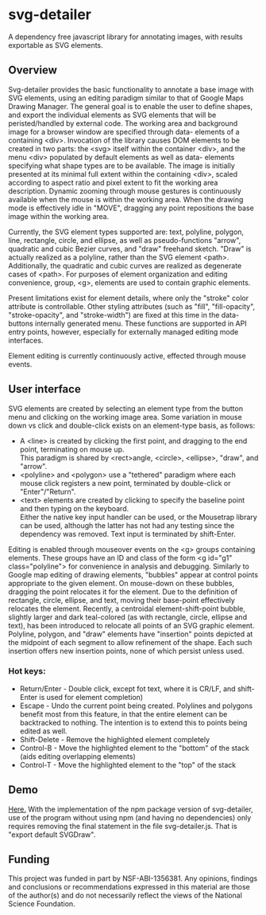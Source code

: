 # svg-detailer
A dependency free javascript library for annotating images, with results exportable as SVG elements.

## Overview 

Svg-detailer provides the basic functionality to annotate a base image with SVG elements, using an editing paradigm
similar to that of Google Maps Drawing Manager. The general goal is to enable the user to define shapes, and export the 
individual elements as SVG elements that will be peristed/handled by external code.  The working area and background
image for a browser window are specified through data- elements of a containing &lt;div&gt;.  Invocation of the library
causes DOM elements to be created in two parts: the &lt;svg&gt; itself within the container &lt;div&gt;, and the menu
&lt;div&gt; populated by default elements as well as data- elements specifying what shape types are to be available.
The image is initially presented at its minimal full extent within the containing &lt;div&gt;, scaled according to
aspect ratio and pixel extent to fit the working area description.  Dynamic zooming through mouse gestures is
continuously available when the mouse is within the working area.  When the drawing mode is effectively idle in "MOVE",
dragging any point repositions the base image within the working area.

Currently, the SVG element types supported are: text, polyline, polygon, line, rectangle, circle, and ellipse, as
well as pseudo-functions "arrow", quadratic and cubic Bezier curves, and "draw" freehand sketch.  "Draw" is actually
realized as a polyline, rather than the SVG element &lt;path&gt;.  Additionally, the quadratic and cubic curves are
realized as degenerate cases of &lt;path&gt;.  For purposes of element organization and editing convenience, 
group, &lt;g&gt;, elements are used to contain graphic elements.

Present limitations exist for element details, where only the "stroke" color attribute is controllable.  Other
styling attributes (such as "fill", "fill-opacity", "stroke-opacity", and "stroke-width") are fixed at this time in the 
data-buttons internally generated menu.  These functions are supported in API entry points, however, especially for 
externally managed editing mode interfaces.

Element editing is currently continuously active, effected through mouse events.

## User interface 

SVG elements are created by selecting an element type from the button menu and clicking on the working image area.
Some variation in mouse down vs click and double-click exists on an element-type basis, as follows:
   * A &lt;line&gt; is created by clicking the first point, and dragging to the end point, terminating on mouse up.  
   This paradigm is shared by &lt;rect&gt;angle, &lt;circle&gt;, &lt;ellipse&gt;, "draw", and "arrow".
   * &lt;polyline&gt; and &lt;polygon&gt; use a "tethered" paradigm where each mouse click registers a new point, 
   terminated by double-click or "Enter"/"Return".
   * &lt;text&gt; elements are created by clicking to specify the baseline point and then typing on the keyboard.  
   Either the native key input handler can be used, or the Mousetrap library can be used, although the latter has 
   not had any testing since the dependency was removed.  Text input is terminated by shift-Enter.

Editing is enabled through mouseover events on the &lt;g&gt; groups containing elements.  These groups have an ID and 
class of the form &lt;g id="g1" class="polyline"&gt; for convenience in analysis and debugging. Similarly to Google map editing 
of drawing elements, "bubbles" appear at control points appropriate to the given element. On mouse-down on these bubbles,
dragging the point relocates it for the element.  Due to the definition of rectangle, circle, ellipse, and text,
moving their base-point effectively relocates the element.  Recently, a centroidal element-shift-point bubble, slightly 
larger and dark teal-colored (as with rectangle, circle, ellipse and text), has been introduced to relocate all points 
of an SVG graphic element.  Polyline, polygon, and "draw" elements have "insertion" points depicted at the midpoint of 
each segment to allow refinement of the shape.  Each such insertion offers new insertion points, none of which persist 
unless used.

### Hot keys:

* Return/Enter - Double click, except fot text, where it is CR/LF, and shift-Enter is used for element completion)
* Escape - Undo the current point being created. Polylines and polygons benefit most from this feature, in that the 
entire element can be backtracked to nothing. The intention is to extend this to points being edited as well.
* Shift-Delete - Remove the highlighted element completely
* Control-B - Move the highlighted element to the "bottom" of the stack (aids editing overlapping elements)
* Control-T - Move the highlighted element to the "top" of the stack

## Demo

[Here.](https://speciesfilegroup.org/svg-detailer)  With the implementation of the npm package version of svg-detailer, 
                                                  use of the program without using npm (and having no dependencies) only requires removing the final statement in the file 
                                                  svg-detailer.js.  That is "export default SVGDraw".

## Funding 

This project was funded in part by NSF-ABI-1356381.  Any opinions, findings and conclusions or recommendations expressed in this material are those of the author(s) and do not necessarily reflect the views of the National Science Foundation. 

